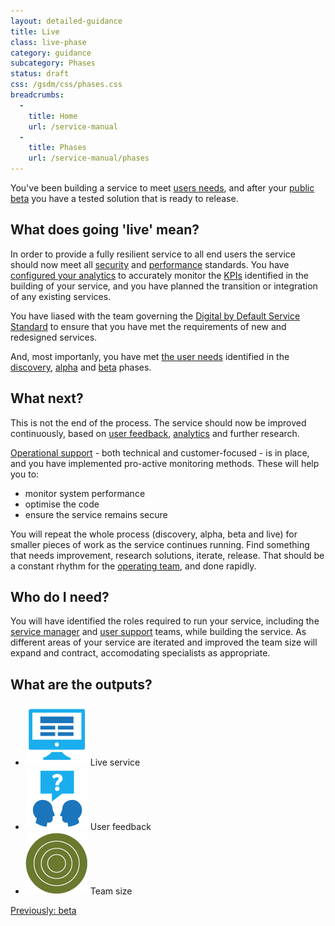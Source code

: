 ```yaml
---
layout: detailed-guidance
title: Live
class: live-phase
category: guidance
subcategory: Phases
status: draft
css: /gsdm/css/phases.css
breadcrumbs:
  -
    title: Home
    url: /service-manual
  - 
    title: Phases
    url: /service-manual/phases
---
```


You've been building a service to meet [users needs](/service-manual/users/user-needs.html), and after your [public beta](/service-manual/phases/beta.html) you have a tested solution that is ready to release.

## What does going 'live' mean?

In order to provide a fully resilient service to all end users the service should now meet all [security](/service-manual/making-software/information-security.html) and [performance](/service-manual/measurement) standards. You have [configured your analytics](/service-manual/making-software/analytics-tools.html) to accurately monitor the [KPIs](/service-manual/measurement) identified in the building of your service, and you have planned the transition or integration of any existing services.

You have liased with the team governing the [Digital by Default Service Standard](/service-manual/digital-by-default) to ensure that you have met the requirements of new and redesigned services.

And, most importanly, you have met [the user needs](/service-manual/users/user-needs.html) identified in the [discovery](/service-manual/phases/discovery.html), [alpha](/service-manual/phases/alpha.html) and [beta](/service-manual/phases/beta.html) phases.

## What next?

This is not the end of the process. The service should now be improved continuously, based on [user feedback](/service-manual/operations/helpdesk.html), [analytics](/service-manual/operations/monitoring.html) and further research.

[Operational support](/service-manual/operations) - both technical and customer-focused - is in place, and you have implemented pro-active monitoring methods. These will help you to:

* monitor system performance 
* optimise the code
* ensure the service remains secure

You will repeat the whole process (discovery, alpha, beta and live) for smaller pieces of work as the service continues running. Find something that needs improvement, research solutions, iterate, release. That should be a constant rhythm for the [operating team](/service-manual/the-team), and done rapidly.

## Who do I need?

You will have identified the roles required to run your service, including the [service manager](/service-manual/the-team/service-manager.html) and [user support](/service-manual/operations/managing-user-support.html) teams, while building the service. As different areas of your service are iterated and improved the team size will expand and contract, accomodating specialists as appropriate.

## What are the outputs?

<ul class="phase-activities">
  <li>
    <img class="output" src="/service-manual/assets/images/pictograms/website.png" />
    Live service
  </li>
  <li>
    <img class="output" src="/service-manual/assets/images/pictograms/discussion.png" />
    User feedback
  </li>
  <li>
    <img class="output" src="/service-manual/assets/images/pictograms/live-larger.png" />
    Team size
  </li>
</ul>


[Previously: beta](/service-manual/phases/beta.html)
